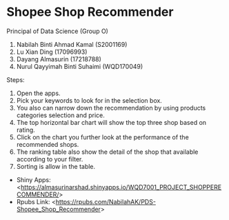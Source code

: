 # Shopee Shop Recommender

Principal of Data Science (Group O)
1. Nabilah Binti Ahmad Kamal (S2001169)
2. Lu Xian Ding (17096993)
3. Dayang Almasurin (17218788)
4. Nurul Qayyimah Binti Suhaimi (WQD170049)

Steps:
1. Open the apps.
2. Pick your keywords to look for in the selection box. 
3. You also can narrow down the recommendation by using products categories selection and price.
4. The top horizontal bar chart will show the top three shop based on rating.
5. Click on the chart you further look at the performance of the recommended shops.
6. The ranking table also show the detail of the shop that available according to your filter.
7. Sorting is allow in the table.

 - Shiny Apps: <<https://almasurinarshad.shinyapps.io/WQD7001_PROJECT_SHOPPERECOMMENDER/>> <br>
 - Rpubs Link: <<https://rpubs.com/NabilahAK/PDS-Shopee_Shop_Recommender>> <br>